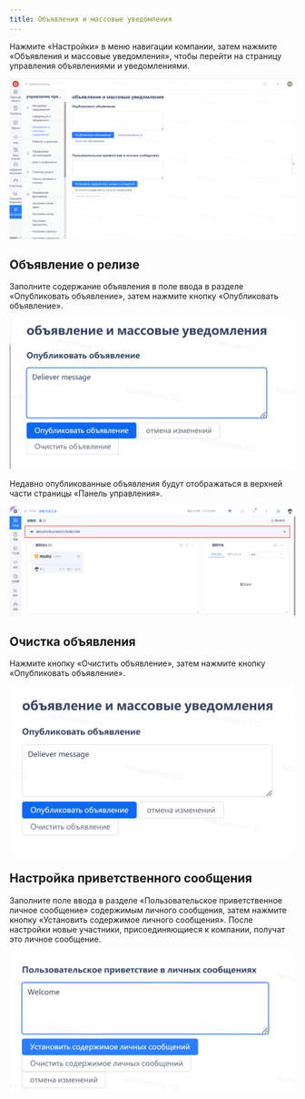 ```yaml
---
title: Объявления и массовые уведомления
---
```


Нажмите «Настройки» в меню навигации компании, затем нажмите «Объявления и массовые уведомления», чтобы перейти на страницу управления объявлениями и уведомлениями.

![Описание изображения](assets/image409.png)

## Объявление о релизе

Заполните содержание объявления в поле ввода в разделе «Опубликовать объявление», затем нажмите кнопку «Опубликовать объявление».

![Описание изображения](assets/image410.png)

Недавно опубликованные объявления будут отображаться в верхней части страницы «Панель управления».

![Объявление](./assets/notice-preview.png)

## Очистка объявления

Нажмите кнопку «Очистить объявление», затем нажмите кнопку «Опубликовать объявление».

![Описание изображения](assets/image412.png)

## Настройка приветственного сообщения

Заполните поле ввода в разделе «Пользовательское приветственное личное сообщение» содержимым личного сообщения, затем нажмите кнопку «Установить содержимое личного сообщения». После настройки новые участники, присоединяющиеся к компании, получат это личное сообщение.

![Описание изображения](assets/image413.png)
